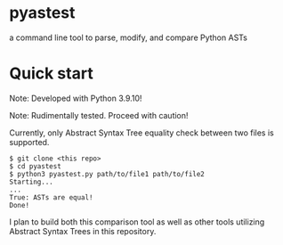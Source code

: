 pyastest
===========================
a command line tool to parse, modify, and compare Python ASTs

# Quick start
Note: Developed with Python 3.9.10!

Note: Rudimentally tested. Proceed with caution!

Currently, only Abstract Syntax Tree equality check between two files is supported.

```console
$ git clone <this repo>
$ cd pyastest
$ python3 pyastest.py path/to/file1 path/to/file2
Starting...
...
True: ASTs are equal!
Done!
```

I plan to build both this comparison tool as well as other tools utilizing Abstract Syntax Trees in this repository.
